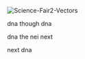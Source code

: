 ![Science-Fair2-Vectors](https://github.com/user-attachments/assets/caa9fd95-d20e-43e8-bed7-e04ff2be749e)

dna
   though
dna 

dna
   the nei
next

next
    dna
